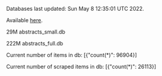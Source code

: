Databases last updated: Sun May  8 12:35:01 UTC 2022. 

Available [here](https://github.com/cbeauhilton/ash-db/releases).


29M	abstracts_small.db

222M	abstracts_full.db

Current number of items in db:
[{"count(*)": 96904}]

Current number of scraped items in db:
[{"count(*)": 26113}]
